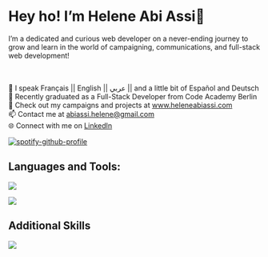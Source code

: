 <h1>Hey ho! I’m Helene Abi Assi👋</h1>
I’m a dedicated and curious web developer on a never-ending journey to grow and learn in the world of campaigning, communications, and full-stack web development!

</br></br>
💬 I speak Français || English || عربي || and a little bit of Español and Deutsch</br>
🏢 Recently graduated as a Full-Stack Developer from Code Academy Berlin 
 </br>
👀 Check out my campaigns and projects at www.heleneabiassi.com</br>
📫 Contact me at abiassi.helene@gmail.com</br>
🌐 Connect with me on <a href="https://www.linkedin.com/in/heleneabiassi">LinkedIn</a></br>

[![spotify-github-profile](https://spotify-github-profile.vercel.app/api/view?uid=31h7s6lexjjjec6bg6q3kcoprgqi&cover_image=true&theme=natemoo-re&show_offline=false&background_color=121212&interchange=false&bar_color=53b14f&bar_color_cover=false)](https://github.com/kittinan/spotify-github-profile)


<h2>Languages and Tools:</h2>
<p >
    <img src="https://skillicons.dev/icons?i=git,github,vscode,css,html,js,ts,netlify,postman,react,nextjs" /></p>
<p > <img src="https://skillicons.dev/icons?i==,graphql,figma,bootstrap,tailwind,mongodb,apollo,firebase,nodejs,express" />
</p>
<h2>Additional Skills</h2>
<p >
    <img src="https://skillicons.dev/icons?i=ai,ps,pr,wordpress" /></p>
